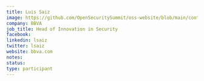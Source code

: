 ```yaml
---
title: Luis Saiz
image: https://github.com/OpenSecuritySummit/oss-website/blob/main/content/participant/images/luissaiz.jpg?raw=true
company: BBVA
job_title: Head of Innovation in Security
facebook:
linkedin: lsaiz
twitter: lsaiz
website: bbva.com
notes:
status: 
type: participant
---
```

